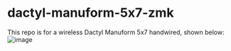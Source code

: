 # dactyl-manuform-5x7-zmk
This repo is for a wireless Dactyl Manuform 5x7 handwired, shown below:
![image](https://user-images.githubusercontent.com/60836253/176845053-7c046684-089b-4b85-a034-ddb2c56812be.png)
